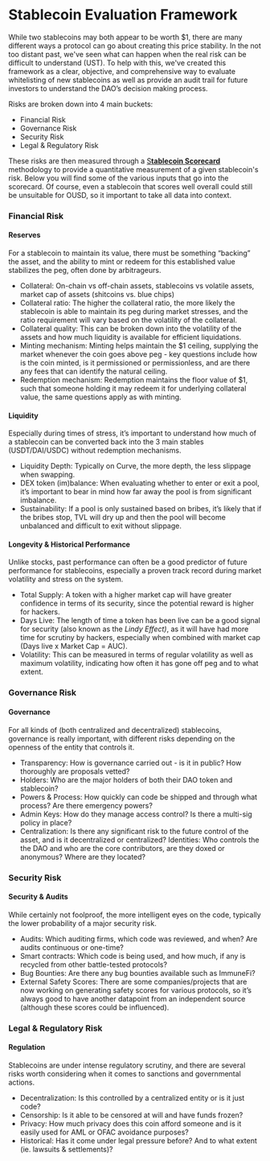 # Stablecoin Evaluation Framework

While two stablecoins may both appear to be worth $1, there are many different ways a protocol can go about creating this price stability. In the not too distant past, we've seen what can happen when the real risk can be difficult to understand (UST). To help with this, we've created this framework as a clear, objective, and comprehensive way to evaluate whitelisting of new stablecoins as well as provide an audit trail for future investors to understand the DAO’s decision making process.

Risks are broken down into 4 main buckets:

* Financial Risk
* Governance Risk
* Security Risk
* Legal & Regulatory Risk

These risks are then measured through a [S**tablecoin Scorecard**](stablecoin-scorecard.md) methodology to provide a quantitative measurement of a given stablecoin's risk. Below you will find some of the various inputs that go into the scorecard. Of course, even a stablecoin that scores well overall could still be unsuitable for OUSD, so it important to take all data into context.

### Financial Risk

#### Reserves

For a stablecoin to maintain its value, there must be something “backing” the asset, and the ability to mint or redeem for this established value stabilizes the peg, often done by arbitrageurs.

* Collateral: On-chain vs off-chain assets, stablecoins vs volatile assets, market cap of assets (shitcoins vs. blue chips)
* Collateral ratio: The higher the collateral ratio, the more likely the stablecoin is able to maintain its peg during market stresses, and the ratio requirement will vary based on the volatility of the collateral.&#x20;
* Collateral quality: This can be broken down into the volatility of the assets and how much liquidity is available for efficient liquidations.
* Minting mechanism: Minting helps maintain the $1 ceiling, supplying the market whenever the coin goes above peg - key questions include how is the coin minted, is it permissioned or permissionless, and are there any fees that can identify the natural ceiling.
* Redemption mechanism: Redemption maintains the floor value of $1, such that someone holding it may redeem it for underlying collateral value, the same questions apply as with minting.

#### Liquidity

Especially during times of stress, it’s important to understand how much of a stablecoin can be converted back into the 3 main stables (USDT/DAI/USDC) without redemption mechanisms.&#x20;

* Liquidity Depth: Typically on Curve, the more depth, the less slippage when swapping.
* DEX token (im)balance: When evaluating whether to enter or exit a pool, it’s important to bear in mind how far away the pool is from significant imbalance.
* Sustainability: If a pool is only sustained based on bribes, it’s likely that if the bribes stop, TVL will dry up and then the pool will become unbalanced and difficult to exit without slippage.

#### Longevity & Historical Performance&#x20;

Unlike stocks, past performance can often be a good predictor of future performance for stablecoins, especially a proven track record during market volatility and stress on the system.&#x20;

* Total Supply: A token with a higher market cap will have greater confidence in terms of its security, since the potential reward is higher for hackers.&#x20;
* Days Live: The length of time a token has been live can be a good signal for security (also known as the _Lindy Effect)_, as it will have had more time for scrutiny by hackers, especially when combined with market cap (Days live x Market Cap = AUC).&#x20;
* Volatility: This can be measured in terms of regular volatility as well as maximum volatility, indicating how often it has gone off peg and to what extent.&#x20;

### Governance Risk

#### Governance

For all kinds of (both centralized and decentralized) stablecoins, governance is really important, with different risks depending on the openness of the entity that controls it.&#x20;

* Transparency: How is governance carried out - is it in public? How thoroughly are proposals vetted?&#x20;
* Holders: Who are the major holders of both their DAO token and stablecoin?&#x20;
* Powers & Process: How quickly can code be shipped and through what process? Are there emergency powers?&#x20;
* Admin Keys: How do they manage access control? Is there a multi-sig policy in place?
* Centralization: Is there any significant risk to the future control of the asset, and is it decentralized or centralized? Identities: Who controls the the DAO and who are the core contributors, are they doxed or anonymous? Where are they located?

### Security Risk

#### Security & Audits

While certainly not foolproof, the more intelligent eyes on the code, typically the lower probability of a major security risk.&#x20;

* Audits: Which auditing firms, which code was reviewed, and when? Are audits continuous or one-time?&#x20;
* Smart contracts: Which code is being used, and how much, if any is recycled from other battle-tested protocols?&#x20;
* Bug Bounties: Are there any bug bounties available such as ImmuneFi?&#x20;
* External Safety Scores: There are some companies/projects that are now working on generating safety scores for various protocols, so it’s always good to have another datapoint from an independent source (although these scores could be influenced).&#x20;

### Legal & Regulatory Risk

#### Regulation

Stablecoins are under intense regulatory scrutiny, and there are several risks worth considering when it comes to sanctions and governmental actions.&#x20;

* Decentralization: Is this controlled by a centralized entity or is it just code?
* Censorship: Is it able to be censored at will and have funds frozen?&#x20;
* Privacy: How much privacy does this coin afford someone and is it easily used for AML or OFAC avoidance purposes?&#x20;
* Historical: Has it come under legal pressure before? And to what extent (ie. lawsuits & settlements)?
